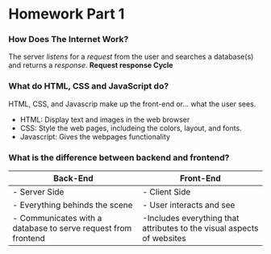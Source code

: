 # **Homework Part 1**

### How Does The Internet Work? 
The server *listens* for a *request* from the user and searches a database(s) and returns a *response*. **Request response Cycle**
### What do HTML, CSS and JavaScript do?
HTML, CSS, and Javascrip make up the front-end or... what the user sees. 
- HTML: Display text and images in the web browser 
- CSS: Style the web pages, includeing the colors, layout, and fonts. 
- Javascript: Gives the webpages functionality 
### What is the difference between backend and frontend? 
| Back-End      | Front-End |
| ----------- | ----------- |
| - Server Side    | - Client Side      |
| - Everything behinds the scene  | - User interacts and see |
| - Communicates with a database to serve request from frontend| -Includes everything that attributes to the visual aspects of websites|



